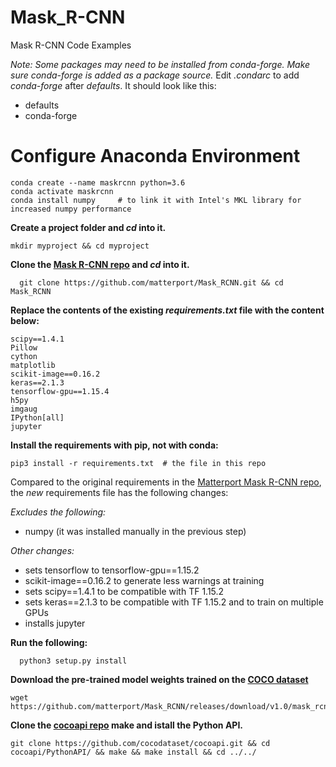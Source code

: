 # Mask_R-CNN
Mask R-CNN Code Examples

*Note: Some packages may need to be installed from conda-forge. Make sure conda-forge is added as a package source.* Edit *.condarc* to add *conda-forge* after *defaults*. It should look like this:
- defaults
- conda-forge

# Configure Anaconda Environment
    conda create --name maskrcnn python=3.6
    conda activate maskrcnn
    conda install numpy     # to link it with Intel's MKL library for increased numpy performance
    
**Create a project folder and *cd* into it.**

    mkdir myproject && cd myproject

**Clone the [Mask R-CNN repo](https://github.com/matterport/Mask_RCNN) and *cd* into it.**

      git clone https://github.com/matterport/Mask_RCNN.git && cd Mask_RCNN

**Replace the contents of the existing *requirements.txt* file with the content below:**

    scipy==1.4.1
    Pillow
    cython
    matplotlib
    scikit-image==0.16.2
    keras==2.1.3
    tensorflow-gpu==1.15.4
    h5py
    imgaug
    IPython[all]
    jupyter
    
 **Install the requirements with pip, not with conda:**
 
    pip3 install -r requirements.txt  # the file in this repo

Compared to the original requirements in the [Matterport Mask R-CNN repo](https://github.com/matterport/Mask_RCNN), the *new* requirements file has the following changes:

*Excludes the following:*

- numpy (it was installed manually in the previous step) 

*Other changes:*

- sets tensorflow to tensorflow-gpu==1.15.2
- scikit-image==0.16.2 to generate less warnings at training
- sets scipy==1.4.1 to be compatible with TF 1.15.2
- sets keras==2.1.3 to be compatible with TF 1.15.2 and to train on multiple GPUs
- installs jupyter

**Run the following:**
      
      python3 setup.py install
      
**Download the pre-trained model weights trained on the [COCO dataset](https://cocodataset.org/)**

    wget https://github.com/matterport/Mask_RCNN/releases/download/v1.0/mask_rcnn_coco.h5

**Clone the [cocoapi repo](https://github.com/cocodataset/cocoapi) make and istall the Python API.**

    git clone https://github.com/cocodataset/cocoapi.git && cd cocoapi/PythonAPI/ && make && make install && cd ../../
